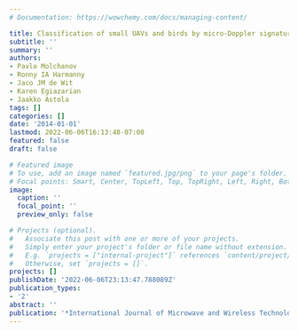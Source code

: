 ```yaml
---
# Documentation: https://wowchemy.com/docs/managing-content/

title: Classification of small UAVs and birds by micro-Doppler signatures
subtitle: ''
summary: ''
authors:
- Pavlo Molchanov
- Ronny IA Harmanny
- Jaco JM de Wit
- Karen Egiazarian
- Jaakko Astola
tags: []
categories: []
date: '2014-01-01'
lastmod: 2022-06-06T16:13:48-07:00
featured: false
draft: false

# Featured image
# To use, add an image named `featured.jpg/png` to your page's folder.
# Focal points: Smart, Center, TopLeft, Top, TopRight, Left, Right, BottomLeft, Bottom, BottomRight.
image:
  caption: ''
  focal_point: ''
  preview_only: false

# Projects (optional).
#   Associate this post with one or more of your projects.
#   Simply enter your project's folder or file name without extension.
#   E.g. `projects = ["internal-project"]` references `content/project/deep-learning/index.md`.
#   Otherwise, set `projects = []`.
projects: []
publishDate: '2022-06-06T23:13:47.788089Z'
publication_types:
- '2'
abstract: ''
publication: '*International Journal of Microwave and Wireless Technologies*'
---
```

